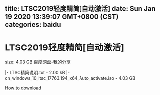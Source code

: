 
title: LTSC2019轻度精简[自动激活]
date: Sun Jan 19 2020 13:39:07 GMT+0800 (CST)    
categories: baidu
---

# LTSC2019轻度精简[自动激活]
size: 4.03 GB
 百度网盘-我的分享
 
|- LTSC精简说明.txt - 2.00 kB
|- cn_windows_10_ltsc_17763.194_x64_Auto_activate.iso - 4.03 GB

[How to download](https://bpcam.bemobtrk.com/go/2ceec3aa-1ca2-46d6-b9ff-aaa5c184517c?jno=4551)